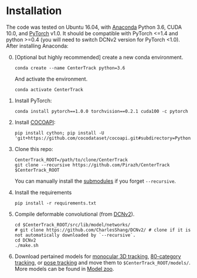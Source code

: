 # Installation


The code was tested on Ubuntu 16.04, with [Anaconda](https://www.anaconda.com/download) Python 3.6, CUDA 10.0, and [PyTorch]((http://pytorch.org/)) v1.0.
It should be compatible with PyTorch <=1.4 and python >=0.4 (you will need to switch DCNv2 version for PyTorch <1.0).
After installing Anaconda:

0. [Optional but highly recommended] create a new conda environment. 

    ~~~
    conda create --name CenterTrack python=3.6
    ~~~
    And activate the environment.
    
    ~~~
    conda activate CenterTrack
    ~~~

1. Install PyTorch:

    ~~~
    conda install pytorch==1.0.0 torchvision==0.2.1 cuda100 -c pytorch
    ~~~
    

2. Install [COCOAPI](https://github.com/cocodataset/cocoapi):

    ~~~
    pip install cython; pip install -U 'git+https://github.com/cocodataset/cocoapi.git#subdirectory=PythonAPI'
    ~~~

3. Clone this repo:

    ~~~
    CenterTrack_ROOT=/path/to/clone/CenterTrack
    git clone --recursive https://github.com/Pirazh/CenterTrack $CenterTrack_ROOT
    ~~~

    You can manually install the [submodules](../.gitmodules) if you forget `--recursive`.

4. Install the requirements

    ~~~
    pip install -r requirements.txt
    ~~~
    
    
5. Compile deformable convolutional (from [DCNv2](https://github.com/CharlesShang/DCNv2/)).

    ~~~
    cd $CenterTrack_ROOT/src/lib/model/networks/
    # git clone https://github.com/CharlesShang/DCNv2/ # clone if it is not automatically downloaded by `--recursive`.
    cd DCNv2
    ./make.sh
    ~~~

6. Download pertained models for [monocular 3D tracking](https://drive.google.com/open?id=1e8zR1m1QMJne-Tjp-2iY_o81hn2CiQRt), [80-category tracking](https://drive.google.com/open?id=1tJCEJmdtYIh8VuN8CClGNws3YO7QGd40), or [pose tracking](https://drive.google.com/open?id=1H0YvFYCOIZ06EzAkC2NxECNQGXxK27hH) and move them to `$CenterTrack_ROOT/models/`. More models can be found in [Model zoo](MODEL_ZOO.md).
